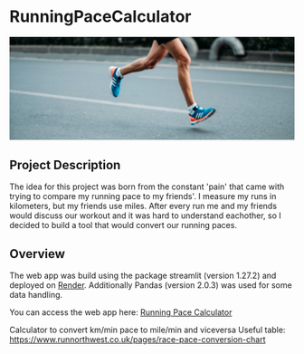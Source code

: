 # RunningPaceCalculator
<img src="img\Running-Banner.jpg" alt="Your Image" width:640 height:426p >

## Project Description
The idea for this project was born from the constant 'pain' that came with trying to compare my running pace to my friends'. I measure my runs in kilometers, but my friends use miles. After every run me and my friends would discuss our workout and it was hard to understand eachother, so I decided to build a tool that would convert our running paces. 

## Overview
The web app was build using the package streamlit (version 1.27.2) and deployed on [Render](https://render.com/). 
Additionally Pandas (version 2.0.3) was used for some data handling. 



You can access the web app here: [Running Pace Calculator](https://runningpacecalculator.onrender.com/)


Calculator to convert km/min pace to mile/min and viceversa 
Useful table:
https://www.runnorthwest.co.uk/pages/race-pace-conversion-chart
